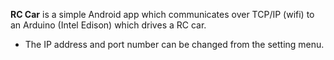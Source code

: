 **RC Car** is a simple Android app which communicates over TCP/IP (wifi) to an Arduino (Intel Edison) which drives a RC car.

- The IP address and port number can be changed from the setting menu.
